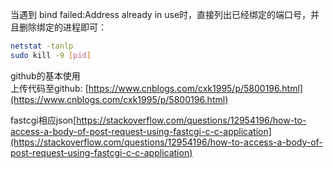 
当遇到 bind failed:Address already in use时，直接列出已经绑定的端口号，并且删除绑定的进程即可：<br>
```Bash
netstat -tanlp
sudo kill -9 [pid]
```
github的基本使用<br>
上传代码至github: [https://www.cnblogs.com/cxk1995/p/5800196.html](https://www.cnblogs.com/cxk1995/p/5800196.html)<br>

fastcgi相应json[https://stackoverflow.com/questions/12954196/how-to-access-a-body-of-post-request-using-fastcgi-c-c-application](https://stackoverflow.com/questions/12954196/how-to-access-a-body-of-post-request-using-fastcgi-c-c-application)<br>
